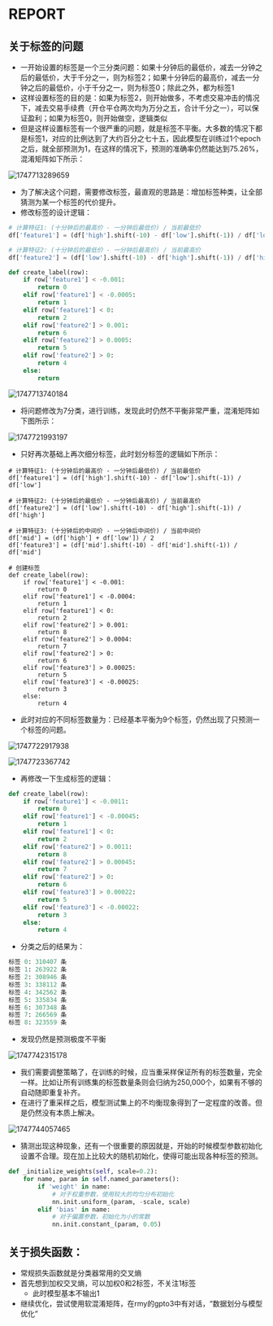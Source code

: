 # REPORT

## 关于标签的问题

- 一开始设置的标签是一个三分类问题：如果十分钟后的最低价，减去一分钟之后的最低价，大于千分之一，则为标签2；如果十分钟后的最高价，减去一分钟之后的最低价，小于千分之一，则为标签0；除此之外，都为标签1
- 这样设置标签的目的是：如果为标签2，则开始做多，不考虑交易冲击的情况下，减去交易手续费（开仓平仓两次均为万分之五，合计千分之一），可以保证盈利；如果为标签0，则开始做空，逻辑类似
- 但是这样设置标签有一个很严重的问题，就是标签不平衡。大多数的情况下都是标签1，对应的比例达到了大约百分之七十五，因此模型在训练过1个epoch之后，就全部预测为1，在这样的情况下，预测的准确率仍然能达到75.26%，混淆矩阵如下所示：

![1747713289659](image/REPORT/1747713289659.png)

- 为了解决这个问题，需要修改标签，最直观的思路是：增加标签种类，让全部猜测为某一个标签的代价提升。
- 修改标签的设计逻辑：

```python
# 计算特征1: (十分钟后的最高价 - 一分钟后最低价) / 当前最低价
df['feature1'] = (df['high'].shift(-10) - df['low'].shift(-1)) / df['low']

# 计算特征2: (十分钟后的最低价 - 一分钟后最高价) / 当前最高价
df['feature2'] = (df['low'].shift(-10) - df['high'].shift(-1)) / df['high']

def create_label(row):
    if row['feature1'] < -0.001:
        return 0
    elif row['feature1'] < -0.0005:
        return 1
    elif row['feature1'] < 0:
        return 2
    elif row['feature2'] > 0.001:
        return 6
    elif row['feature2'] > 0.0005:
        return 5
    elif row['feature2'] > 0:
        return 4
    else:
        return 
```

![1747713740184](image/REPORT/1747713740184.png)

- 将问题修改为7分类，进行训练，发现此时仍然不平衡非常严重，混淆矩阵如下图所示：

![1747721993197](image/REPORT/1747721993197.png)

- 只好再次基础上再次细分标签，此时划分标签的逻辑如下所示：

```
# 计算特征1: (十分钟后的最高价 - 一分钟后最低价) / 当前最低价
df['feature1'] = (df['high'].shift(-10) - df['low'].shift(-1)) / df['low']

# 计算特征2: (十分钟后的最低价 - 一分钟后最高价) / 当前最高价
df['feature2'] = (df['low'].shift(-10) - df['high'].shift(-1)) / df['high']

# 计算特征3: (十分钟后的中间价 - 一分钟后中间价) / 当前中间价
df['mid'] = (df['high'] + df['low']) / 2
df['feature3'] = (df['mid'].shift(-10) - df['mid'].shift(-1)) / df['mid']

# 创建标签
def create_label(row):
    if row['feature1'] < -0.001:
        return 0
    elif row['feature1'] < -0.0004:
        return 1
    elif row['feature1'] < 0:
        return 2
    elif row['feature2'] > 0.001:
        return 8
    elif row['feature2'] > 0.0004:
        return 7
    elif row['feature2'] > 0:
        return 6
    elif row['feature3'] > 0.00025:
        return 5
    elif row['feature3'] < -0.00025:
        return 3
    else:
        return 4

```

- 此时对应的不同标签数量为：已经基本平衡为9个标签，仍然出现了只预测一个标签的问题。

![1747722917938](image/REPORT/1747722917938.png)

![1747723367742](image/REPORT/1747723367742.png)

- 再修改一下生成标签的逻辑：

```python
def create_label(row):
    if row['feature1'] < -0.0011:
        return 0
    elif row['feature1'] < -0.00045:
        return 1
    elif row['feature1'] < 0:
        return 2
    elif row['feature2'] > 0.0011:
        return 8
    elif row['feature2'] > 0.00045:
        return 7
    elif row['feature2'] > 0:
        return 6
    elif row['feature3'] > 0.00022:
        return 5
    elif row['feature3'] < -0.00022:
        return 3
    else:
        return 4
```

- 分类之后的结果为：

```python
标签 0: 310407 条
标签 1: 263922 条
标签 2: 308946 条
标签 3: 338112 条
标签 4: 342562 条
标签 5: 335834 条
标签 6: 307348 条
标签 7: 266569 条
标签 8: 323559 条
```

- 发现仍然是预测极度不平衡

![1747742315178](image/REPORT/1747742315178.png)

- 我们需要调整策略了，在训练的时候，应当重采样保证所有的标签数量，完全一样。比如让所有训练集的标签数量条则会归纳为250,000个，如果有不够的自动随即重复补齐。
- 在进行了重采样之后，模型测试集上的不均衡现象得到了一定程度的改善。但是仍然没有本质上解决。

![1747744057465](image/REPORT/1747744057465.png)

- 猜测出现这种现象，还有一个很重要的原因就是，开始的时候模型参数初始化设置不合理。现在加上比较大的随机初始化，使得可能出现各种标签的预测。

```python
def _initialize_weights(self, scale=0.2):
    for name, param in self.named_parameters():
        if 'weight' in name:
            # 对于权重参数，使用较大的均匀分布初始化
            nn.init.uniform_(param, -scale, scale)
        elif 'bias' in name:
            # 对于偏置参数，初始化为小的常数
            nn.init.constant_(param, 0.05)
```
## 关于损失函数：
- 常规损失函数就是分类器常用的交叉熵
- 首先想到加权交叉熵，可以加权0和2标签，不关注1标签
    - 此时模型基本不输出1
- 继续优化，尝试使用软混淆矩阵，在rmy的gpto3中有对话，“数据划分与模型优化”
